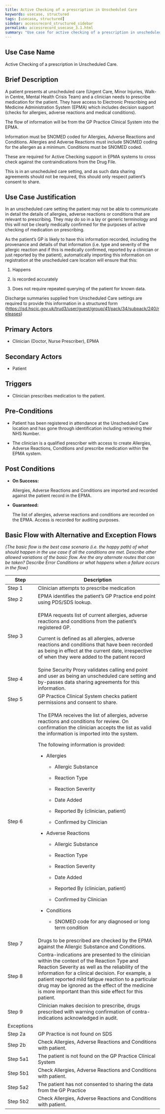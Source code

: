 ```yaml
---
title: Active Checking of a prescription in Unscheduled Care
keywords: usecase, structured
tags: [usecase, structured] 
sidebar: accessrecord_structured_sidebar
permalink: accessrecord_usecase_3.1.html
summary: "Use case for active checking of a prescription in unscheduled care"
---
```


## Use Case Name

Active Checking of a prescription in Unscheduled Care.

## Brief Description

A patient presents at unscheduled care (Urgent Care, Minor Injuries,
Walk-in Centre, Mental Health Crisis Team) and a clinician needs to
prescribe medication for the patient. They have access to Electronic
Prescribing and Medicine Administration System (EPMA) which includes
decision support (checks for allergies, adverse reactions and medical
conditions).

The flow of information will be from the GP Practice Clinical System
into the EPMA.

Information must be SNOMED coded for Allergies, Adverse Reactions and
Conditions. Allergies and Adverse Reactions must include SNOMED coding
for the allergen as a minimum. Conditions must be SNOMED coded.

These are required for Active Checking support in EPMA systems to cross
check against the contraindications from the Drug File.

This is in an unscheduled care setting, and as such data sharing
agreements should not be required, this should only respect patient’s
consent to share.

## Use Case Justification

In an unscheduled care setting the patient may not be able to
communicate in detail the details of allergies, adverse reactions or
conditions that are relevant to prescribing. They may do so in a lay or
generic terminology and this will not be clearly medically confirmed for
the purposes of active checking of medication on prescribing.

As the patient’s GP is likely to have this information recorded,
including the provenance and details of that information (i.e. type and
severity of the allergic reaction and if this is medically confirmed,
reported by a clinician or just reported by the patient), automatically
importing this information on registration at the unscheduled care
location will ensure that this:

1.  Happens

2.  Is recorded accurately

3.  Does not require repeated querying of the patient for known data.

Discharge summaries supplied from Unscheduled Care settings are required
to provide this information in a structured form
(<https://isd.hscic.gov.uk/trud3/user/guest/group/41/pack/34/subpack/240/releases>)

## Primary Actors

- Clinician (Doctor, Nurse Prescriber), EPMA

## Secondary Actors

- Patient

## Triggers

- Clinician prescribes medication to the patient.

## Pre-Conditions

-   Patient has been registered in attendance at the Unscheduled Care
    location and has gone through identification including retrieving
    their NHS Number.

-   The clinician is a qualified prescriber with access to create
    Allergies, Adverse Reactions, Conditions and prescribe medication
    within the EPMA system.

## Post Conditions

-   **On Success:**

    Allergies, Adverse Reactions and Conditions are imported and
    recorded against the patient record in the EPMA.

-   **Guaranteed:**

	The list of allergies, adverse reactions and conditions are recorded on the EPMA. Access is recorded for auditing purposes.

## Basic Flow with Alternative and Exception Flows

*{The basic flow is the best case scenario (i.e. the happy path) of what
should happen in the use case if all the conditions are met. Describe
other allowed variations of the basic flow. Are the any alternate routes
that can be taken? Describe Error Conditions or what happens when a
failure occurs in the flow}*


<table>
<thead>
<tr class="header">
<th>Step</th>
<th>Description</th>
</tr>
</thead>
<tbody>
<tr class="odd">
<td>Step 1</td>
<td>Clinician attempts to prescribe medication</td>
</tr>
<tr class="even">
<td>Step 2</td>
<td>EPMA identifies the patient’s GP Practice end point using PDS/SDS lookup.</td>
</tr>
<tr class="odd">
<td>Step 3</td>
<td><p>EPMA requests list of current allergies, adverse reactions and conditions from the patient’s registered GP.</p>
<p>Current is defined as all allergies, adverse reactions and conditions that have been recorded as being in effect at the current date, irrespective of when they were added to the patient record</p></td>
</tr>
<tr class="even">
<td>Step 4</td>
<td>Spine Security Proxy validates calling end point and user as being an unscheduled care setting and by-passes data sharing agreements for this information.</td>
</tr>
<tr class="odd">
<td>Step 5</td>
<td>GP Practice Clinical System checks patient permissions and consent to share.</td>
</tr>
<tr class="even">
<td>Step 6</td>
<td><p>The EPMA receives the list of allergies, adverse reactions and conditions for review. On confirmation the clinician accepts the list as valid the information is imported into the system.</p>
<p>The following information is provided:</p>
<ul>
<li><p>Allergies</p>
<ul>
<li><p>Allergic Substance</p></li>
<li><p>Reaction Type</p></li>
<li><p>Reaction Severity</p></li>
<li><p>Date Added</p></li>
<li><p>Reported By (clinician, patient)</p></li>
<li><p>Confirmed by Clinician</p></li>
</ul></li>
<li><p>Adverse Reactions</p>
<ul>
<li><p>Allergic Substance</p></li>
<li><p>Reaction Type</p></li>
<li><p>Reaction Severity</p></li>
<li><p>Date Added</p></li>
<li><p>Reported By (clinician, patient)</p></li>
<li><p>Confirmed by Clinician</p></li>
</ul></li>
<li><p>Conditions</p>
<ul>
<li><p>SNOMED code for any diagnosed or long term condition</p></li>
</ul></li>
</ul></td>
</tr>
<tr class="odd">
<td>Step 7</td>
<td>Drugs to be prescribed are checked by the EPMA against the Allergic Substance and Conditions.</td>
</tr>
<tr class="even">
<td>Step 8</td>
<td>Contra-indications are presented to the clinician within the context of the Reaction Type and Reaction Severity as well as the reliability of the information for a clinical decision. For example, a patient reported mild fatigue reaction to a particular drug may be ignored as the effect of the medicine is more important than this side effect for this patient.</td>
</tr>
<tr class="odd">
<td>Step 9</td>
<td>Clinician makes decision to prescribe, drugs prescribed with warning confirmation of contra-indications acknowledged in audit.</td>
</tr>
<tr class="even">
<td>Exceptions</td>
<td></td>
</tr>
<tr class="odd">
<td>Step 2a</td>
<td>GP Practice is not found on SDS</td>
</tr>
<tr class="even">
<td>Step 2b</td>
<td>Check Allergies, Adverse Reactions and Conditions with patient.</td>
</tr>
<tr class="odd">
<td>Step 5a1</td>
<td>The patient is not found on the GP Practice Clinical System</td>
</tr>
<tr class="even">
<td>Step 5b1</td>
<td>Check Allergies, Adverse Reactions and Conditions with patient.</td>
</tr>
<tr class="odd">
<td>Step 5a2</td>
<td>The patient has not consented to sharing the data from the GP Practice</td>
</tr>
<tr class="even">
<td>Step 5b2</td>
<td>Check Allergies, Adverse Reactions and Conditions with patient.</td>
</tr>
</tbody>
</table>
